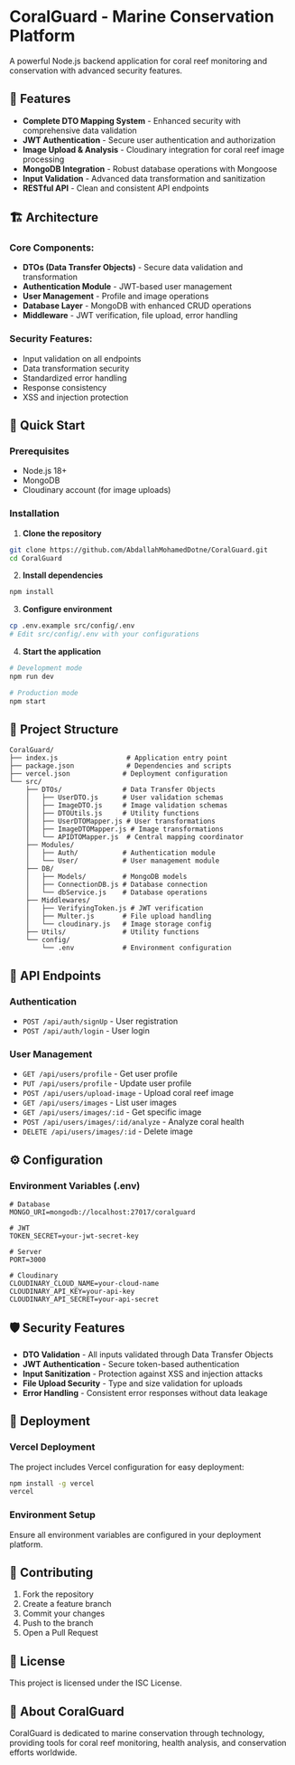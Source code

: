 # CoralGuard - Marine Conservation Platform

A powerful Node.js backend application for coral reef monitoring and conservation with advanced security features.

## 🌊 Features

- **Complete DTO Mapping System** - Enhanced security with comprehensive data validation
- **JWT Authentication** - Secure user authentication and authorization
- **Image Upload & Analysis** - Cloudinary integration for coral reef image processing
- **MongoDB Integration** - Robust database operations with Mongoose
- **Input Validation** - Advanced data transformation and sanitization
- **RESTful API** - Clean and consistent API endpoints

## 🏗️ Architecture

### Core Components:
- **DTOs (Data Transfer Objects)** - Secure data validation and transformation
- **Authentication Module** - JWT-based user management
- **User Management** - Profile and image operations
- **Database Layer** - MongoDB with enhanced CRUD operations
- **Middleware** - JWT verification, file upload, error handling

### Security Features:
- Input validation on all endpoints
- Data transformation security
- Standardized error handling
- Response consistency
- XSS and injection protection

## 🚀 Quick Start

### Prerequisites
- Node.js 18+
- MongoDB
- Cloudinary account (for image uploads)

### Installation

1. **Clone the repository**
```bash
git clone https://github.com/AbdallahMohamedDotne/CoralGuard.git
cd CoralGuard
```

2. **Install dependencies**
```bash
npm install
```

3. **Configure environment**
```bash
cp .env.example src/config/.env
# Edit src/config/.env with your configurations
```

4. **Start the application**
```bash
# Development mode
npm run dev

# Production mode  
npm start
```

## 📁 Project Structure

```
CoralGuard/
├── index.js                 # Application entry point
├── package.json             # Dependencies and scripts
├── vercel.json             # Deployment configuration
└── src/
    ├── DTOs/               # Data Transfer Objects
    │   ├── UserDTO.js      # User validation schemas
    │   ├── ImageDTO.js     # Image validation schemas
    │   ├── DTOUtils.js     # Utility functions
    │   ├── UserDTOMapper.js # User transformations
    │   ├── ImageDTOMapper.js # Image transformations
    │   └── APIDTOMapper.js  # Central mapping coordinator
    ├── Modules/
    │   ├── Auth/           # Authentication module
    │   └── User/           # User management module
    ├── DB/
    │   ├── Models/         # MongoDB models
    │   ├── ConnectionDB.js # Database connection
    │   └── dbService.js    # Database operations
    ├── Middlewares/
    │   ├── VerifyingToken.js # JWT verification
    │   ├── Multer.js       # File upload handling
    │   └── cloudinary.js   # Image storage config
    ├── Utils/              # Utility functions
    └── config/
        └── .env            # Environment configuration
```

## 🔗 API Endpoints

### Authentication
- `POST /api/auth/signUp` - User registration
- `POST /api/auth/login` - User login

### User Management
- `GET /api/users/profile` - Get user profile
- `PUT /api/users/profile` - Update user profile
- `POST /api/users/upload-image` - Upload coral reef image
- `GET /api/users/images` - List user images
- `GET /api/users/images/:id` - Get specific image
- `POST /api/users/images/:id/analyze` - Analyze coral health
- `DELETE /api/users/images/:id` - Delete image

## ⚙️ Configuration

### Environment Variables (.env)
```env
# Database
MONGO_URI=mongodb://localhost:27017/coralguard

# JWT
TOKEN_SECRET=your-jwt-secret-key

# Server
PORT=3000

# Cloudinary
CLOUDINARY_CLOUD_NAME=your-cloud-name
CLOUDINARY_API_KEY=your-api-key
CLOUDINARY_API_SECRET=your-api-secret
```

## 🛡️ Security Features

- **DTO Validation** - All inputs validated through Data Transfer Objects
- **JWT Authentication** - Secure token-based authentication
- **Input Sanitization** - Protection against XSS and injection attacks
- **File Upload Security** - Type and size validation for uploads
- **Error Handling** - Consistent error responses without data leakage

## 🚢 Deployment

### Vercel Deployment
The project includes Vercel configuration for easy deployment:

```bash
npm install -g vercel
vercel
```

### Environment Setup
Ensure all environment variables are configured in your deployment platform.

## 🤝 Contributing

1. Fork the repository
2. Create a feature branch
3. Commit your changes
4. Push to the branch
5. Open a Pull Request

## 📄 License

This project is licensed under the ISC License.

## 🌊 About CoralGuard

CoralGuard is dedicated to marine conservation through technology, providing tools for coral reef monitoring, health analysis, and conservation efforts worldwide.
